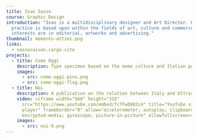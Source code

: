 ```yaml
---
title: Ivan Sasso
course: Graphic Design
introduction: "Ivan is a multidisciplinary designer and Art Director. His
  practice is based upon within the fields of art, culture and commerce: his
  interests are in editorial, artworks and advertising."
thumbnail: memento-attimi.png
links:
  - sassocaivan.cargo.site
projects:
  - title: Come Oggi
    description: Type specimen based on the meme culture and Italian politics.
    images:
      - src: come-oggi-pins.png
      - src: come-oggi-flag.png
  - title: Noi
    description: A publication on the relation between Italy and Ultras Culture
    video: <iframe width="560" height="315"
      src="https://www.youtube.com/embed/fcfFwQ082c4" title="YouTube video
      player" frameborder="0" allow="accelerometer; autoplay; clipboard-write;
      encrypted-media; gyroscope; picture-in-picture" allowfullscreen></iframe>
    images:
      - src: noi-9.png
---
```


